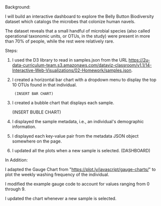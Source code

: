 Background:

I will build an interactive dashboard to explore the Belly Button Biodiversity dataset which catalogs the microbes that colonize human navels.

The dataset reveals that a small handful of microbial species (also called operational taxonomic units, or OTUs, in the study) were present in more than 70% of people, while the rest were relatively rare.

Steps:

1. I used the D3 library to read in samples.json from the URL https://2u-data-curriculum-team.s3.amazonaws.com/dataviz-classroom/v1.1/14-Interactive-Web-Visualizations/02-Homework/samples.json.

2. I created a horizontal bar chart with a dropdown menu to display the top 10 OTUs found in that individual.

        (INSERT BAR CHART)

3. I created a bubble chart that displays each sample.

     (INSERT BUBLE CHART)

4. I displayed the sample metadata, i.e., an individual's demographic information.

5. I displayed each key-value pair from the metadata JSON object somewhere on the page.
6. I updated all the plots when a new sample is selected.
   (DASHBOARD)


In Addition:

I adapted the Gauge Chart from "https://plot.ly/javascript/gauge-charts/" to plot the weekly washing frequency of the individual.

I modified the example gauge code to account for values ranging from 0 through 9.

I updated the chart whenever a new sample is selected.


        
